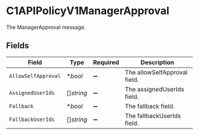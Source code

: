 # C1APIPolicyV1ManagerApproval

The ManagerApproval message.


## Fields

| Field                        | Type                         | Required                     | Description                  |
| ---------------------------- | ---------------------------- | ---------------------------- | ---------------------------- |
| `AllowSelfApproval`          | **bool*                      | :heavy_minus_sign:           | The allowSelfApproval field. |
| `AssignedUserIds`            | []*string*                   | :heavy_minus_sign:           | The assignedUserIds field.   |
| `Fallback`                   | **bool*                      | :heavy_minus_sign:           | The fallback field.          |
| `FallbackUserIds`            | []*string*                   | :heavy_minus_sign:           | The fallbackUserIds field.   |